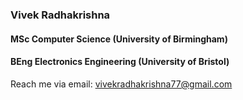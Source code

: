 ### Vivek Radhakrishna
#### MSc Computer Science (University of Birmingham) 
#### BEng Electronics Engineering (University of Bristol)


Reach me via email: vivekradhakrishna77@gmail.com

<!--
**VivekRadhakrishna77/VivekRadhakrishna77** is a ✨ _special_ ✨ repository because its `README.md` (this file) appears on your GitHub profile.

Here are some ideas to get you started:

- 🔭 I’m currently working on ...
- 🌱 I’m currently learning ...
- 👯 I’m looking to collaborate on ...
- 🤔 I’m looking for help with ...
- 💬 Ask me about ...
- 📫 How to reach me: ...
- 😄 Pronouns: ...
- ⚡ Fun fact: ...
-->
